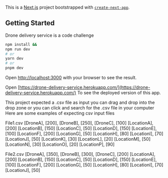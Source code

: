 This is a [Next.js](https://nextjs.org/) project bootstrapped with [`create-next-app`](https://github.com/vercel/next.js/tree/canary/packages/create-next-app).

## Getting Started

Drone delivery service is a code challenge

```bash
npm install && 
npm run dev
# or
yarn dev
# or
pnpm dev
```

Open [http://localhost:3000](http://localhost:3000) with your browser to see the result.

Open [https://drone-delivery-service.herokuapp.com/](https://drone-delivery-service.herokuapp.com/) To see the deployed version of this app.

This project expected a .csv file as input you can drag and drop into the drop zone or you can click and search for the .csv file in your computer
Here are some examples of expecting csv input files

File1.csv
[DroneA], [200], [DroneB], [250], [DroneC], [100]
[LocationA], [200]
[LocationB], [150]
[LocationC], [50]
[LocationD], [150]
[LocationE], [100]
[LocationF], [200]
[LocationG], [50]
[LocationH], [80]
[LocationI], [70]
[LocationJ], [50]
[LocationK], [30]
[LocationL], [20]
[LocationM], [50]
[LocationN], [30]
[LocationO], [20]
[LocationP], [90]

File2.csv
[DroneA], [350], [DroneB], [300], [DroneC], [200]
[LocationA], [200]
[LocationB], [150]
[LocationC], [50]
[LocationD], [150]
[LocationE], [100]
[LocationF], [200]
[LocationG], [50]
[LocationH], [80]
[LocationI], [70]
[LocationJ], [50]
